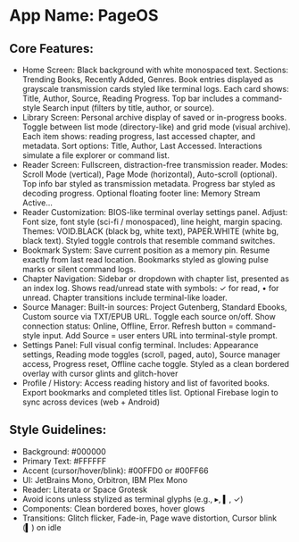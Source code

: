 # **App Name**: PageOS

## Core Features:

- Home Screen: Black background with white monospaced text. Sections: Trending Books, Recently Added, Genres. Book entries displayed as grayscale transmission cards styled like terminal logs. Each card shows: Title, Author, Source, Reading Progress. Top bar includes a command-style Search input (filters by title, author, or source).
- Library Screen: Personal archive display of saved or in-progress books. Toggle between list mode (directory-like) and grid mode (visual archive). Each item shows: reading progress, last accessed chapter, and metadata. Sort options: Title, Author, Last Accessed. Interactions simulate a file explorer or command list.
- Reader Screen: Fullscreen, distraction-free transmission reader. Modes: Scroll Mode (vertical), Page Mode (horizontal), Auto-scroll (optional). Top info bar styled as transmission metadata. Progress bar styled as decoding progress. Optional floating footer line: Memory Stream Active...
- Reader Customization: BIOS-like terminal overlay settings panel. Adjust: Font size, font style (sci-fi / monospaced), line height, margin spacing. Themes: VOID.BLACK (black bg, white text), PAPER.WHITE (white bg, black text). Styled toggle controls that resemble command switches.
- Bookmark System: Save current position as a memory pin. Resume exactly from last read location. Bookmarks styled as glowing pulse marks or silent command logs.
- Chapter Navigation: Sidebar or dropdown with chapter list, presented as an index log. Shows read/unread state with symbols: ✓ for read, • for unread. Chapter transitions include terminal-like loader.
- Source Manager: Built-in sources: Project Gutenberg, Standard Ebooks, Custom source via TXT/EPUB URL. Toggle each source on/off. Show connection status: Online, Offline, Error. Refresh button = command-style input. Add Source = user enters URL into terminal-style prompt.
- Settings Panel: Full visual config terminal. Includes: Appearance settings, Reading mode toggles (scroll, paged, auto), Source manager access, Progress reset, Offline cache toggle. Styled as a clean bordered overlay with cursor glints and glitch-hover
- Profile / History: Access reading history and list of favorited books. Export bookmarks and completed titles list. Optional Firebase login to sync across devices (web + Android)

## Style Guidelines:

- Background: #000000
- Primary Text: #FFFFFF
- Accent (cursor/hover/blink): #00FFD0 or #00FF66
- UI: JetBrains Mono, Orbitron, IBM Plex Mono
- Reader: Literata or Space Grotesk
- Avoid icons unless stylized as terminal glyphs (e.g., ▸, ▍, ✓)
- Components: Clean bordered boxes, hover glows
- Transitions: Glitch flicker, Fade-in, Page wave distortion, Cursor blink (▍) on idle